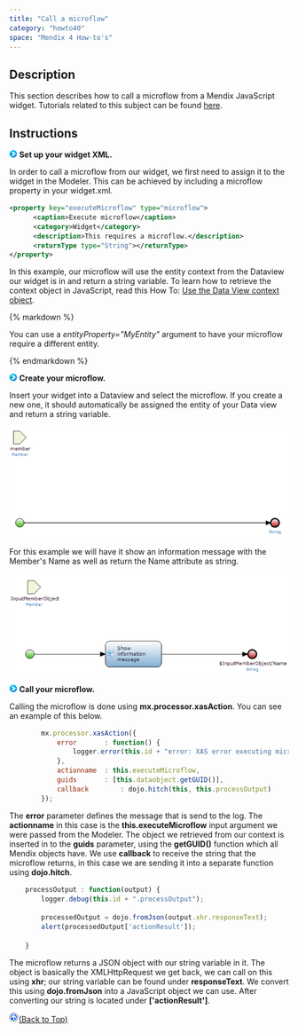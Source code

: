 ```yaml
---
title: "Call a microflow"
category: "howto40"
space: "Mendix 4 How-to's"
---
```

## Description

This section describes how to call a microflow from a Mendix JavaScript widget. Tutorials related to this subject can be found [here](https://world.mendix.com/display/Tutorials/Custom+Widgets).

## Instructions

![](attachments/819203/917932.png) **Set up your widget XML.**

In order to call a microflow from our widget, we first need to assign it to the widget in the Modeler. This can be achieved by including a microflow property in your widget.xml.

```xml
<property key="executeMicroflow" type="microflow">
      <caption>Execute microflow</caption>
      <category>Widget</category>
      <description>This requires a microflow.</description>
	  <returnType type="String"></returnType>
</property>

```

In this example, our microflow will use the entity context from the Dataview our widget is in and return a string variable. To learn how to retrieve the context object in JavaScript, read this How To: [Use the Data View context object](https://world.mendix.com/display/howto25/Use+the+Data+View+context+object).

<div class="alert alert-info">{% markdown %}

You can use a _entityProperty="MyEntity"_ argument to have your microflow require a different entity.

{% endmarkdown %}</div>

![](attachments/819203/917932.png) **Create your microflow.**

Insert your widget into a Dataview and select the microflow. If you create a new one, it should automatically be assigned the entity of your Data view and return a string variable.

![](attachments/2621646/2752927.png)

For this example we will have it show an information message with the Member's Name as well as return the Name attribute as string.

![](attachments/2621646/2752926.png)

![](attachments/819203/917932.png) **Call your microflow.**

Calling the microflow is done using **mx.processor.xasAction**. You can see an example of this below.

```javascript
		mx.processor.xasAction({
			error       : function() {
				logger.error(this.id + "error: XAS error executing microflow");
			},
			actionname  : this.executeMicroflow,
			guids       : [this.dataobject.getGUID()],
			callback		: dojo.hitch(this, this.processOutput)
		});

```

The **error** parameter defines the message that is send to the log. The **actionname** in this case is the **this.executeMicroflow** input argument we were passed from the Modeler. The object we retrieved from our context is inserted in to the **guids** parameter, using the **getGUID()** function which all Mendix objects have. We use **callback** to receive the string that the microflow returns, in this case we are sending it into a separate function using **dojo.hitch**.

```javascript
	processOutput : function(output) {
		logger.debug(this.id + ".processOutput");

		processedOutput = dojo.fromJson(output.xhr.responseText);
		alert(processedOutput['actionResult']);

	}

```

The microflow returns a JSON object with our string variable in it. The object is basically the XMLHttpRequest we get back, we can call on this using **xhr**; our string variable can be found under **responseText**. We convert this using **dojo.fromJson** into a JavaScript object we can use. After converting our string is located under **['actionResult']**.

[![](attachments/819203/917564.png)](Call+a+microflow)[(Back to Top)](Call+a+microflow)